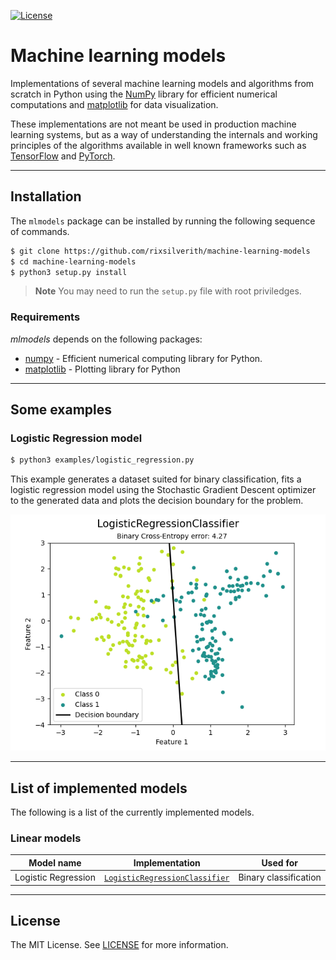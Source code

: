 [![License](https://img.shields.io/github/license/rixsilverith/machine-learning-models)](https://mit-license.org/)

# Machine learning models

Implementations of several machine learning models and algorithms from scratch in Python using the [NumPy](https://numpy.org/)
library for efficient numerical computations and [matplotlib](https://matplotlib.org/) for data visualization.

These implementations are not meant be used in production machine learning systems, but as a way of understanding
the internals and working principles of the algorithms available in well known frameworks such as
[TensorFlow](https://www.tensorflow.org/) and [PyTorch](https://pytorch.org/).

---

## Installation

The `mlmodels` package can be installed by running the following sequence of commands.

```bash
$ git clone https://github.com/rixsilverith/machine-learning-models
$ cd machine-learning-models
$ python3 setup.py install
```

> **Note** You may need to run the `setup.py` file with root priviledges.

### Requirements

*mlmodels* depends on the following packages:

- [numpy](https://numpy.org/) - Efficient numerical computing library for Python.
- [matplotlib](https://matplotlib.org/) - Plotting library for Python

---

## Some examples

### Logistic Regression model

```bash
$ python3 examples/logistic_regression.py
```
This example generates a dataset suited for binary classification, fits a logistic regression model
using the Stochastic Gradient Descent optimizer to the generated data and plots the decision boundary
for the problem.

<p><img src="imgs/logistic_regression_example.png" width="540"\></p>

---

## List of implemented models

The following is a list of the currently implemented models.

### Linear models

**Model name** | **Implementation** | **Used for**
--- | --- | --- 
Logistic Regression | [`LogisticRegressionClassifier`](mlmodels/linear_models/logistic_regression.py) | Binary classification

---

## License

The MIT License. See [LICENSE](LICENSE) for more information.

